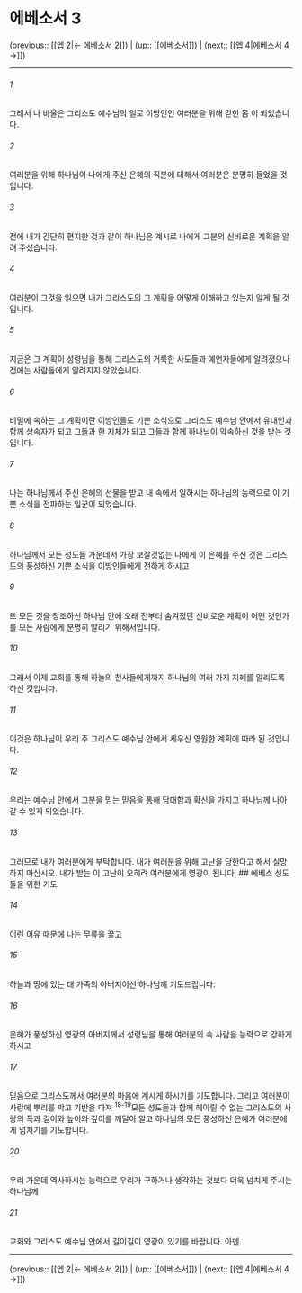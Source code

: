# 에베소서 3

(previous:: [[엡 2|← 에베소서 2]]) | (up:: [[에베소서]]) | (next:: [[엡 4|에베소서 4 →]])

***




###### 1 

그래서 나 바울은 그리스도 예수님의 일로 이방인인 여러분을 위해 갇힌 몸 이 되었습니다. 



###### 2 

여러분을 위해 하나님이 나에게 주신 은혜의 직분에 대해서 여러분은 분명히 들었을 것입니다. 



###### 3 

전에 내가 간단히 편지한 것과 같이 하나님은 계시로 나에게 그분의 신비로운 계획을 알려 주셨습니다. 



###### 4 

여러분이 그것을 읽으면 내가 그리스도의 그 계획을 어떻게 이해하고 있는지 알게 될 것입니다. 



###### 5 

지금은 그 계획이 성령님을 통해 그리스도의 거룩한 사도들과 예언자들에게 알려졌으나 전에는 사람들에게 알려지지 않았습니다. 



###### 6 

비밀에 속하는 그 계획이란 이방인들도 기쁜 소식으로 그리스도 예수님 안에서 유대인과 함께 상속자가 되고 그들과 한 지체가 되고 그들과 함께 하나님이 약속하신 것을 받는 것입니다. 



###### 7 

나는 하나님께서 주신 은혜의 선물을 받고 내 속에서 일하시는 하나님의 능력으로 이 기쁜 소식을 전파하는 일꾼이 되었습니다. 



###### 8 

하나님께서 모든 성도들 가운데서 가장 보잘것없는 나에게 이 은혜를 주신 것은 그리스도의 풍성하신 기쁜 소식을 이방인들에게 전하게 하시고 



###### 9 

또 모든 것을 창조하신 하나님 안에 오래 전부터 숨겨졌던 신비로운 계획이 어떤 것인가를 모든 사람에게 분명히 알리기 위해서입니다. 



###### 10 

그래서 이제 교회를 통해 하늘의 천사들에게까지 하나님의 여러 가지 지혜를 알리도록 하신 것입니다. 



###### 11 

이것은 하나님이 우리 주 그리스도 예수님 안에서 세우신 영원한 계획에 따라 된 것입니다. 



###### 12 

우리는 예수님 안에서 그분을 믿는 믿음을 통해 담대함과 확신을 가지고 하나님께 나아갈 수 있게 되었습니다. 



###### 13 

그러므로 내가 여러분에게 부탁합니다. 내가 여러분을 위해 고난을 당한다고 해서 실망하지 마십시오. 내가 받는 이 고난이 오히려 여러분에게 영광이 됩니다. ## 에베소 성도들을 위한 기도 



###### 14 

이런 이유 때문에 나는 무릎을 꿇고 



###### 15 

하늘과 땅에 있는 대 가족의 아버지이신 하나님께 기도드립니다. 



###### 16 

은혜가 풍성하신 영광의 아버지께서 성령님을 통해 여러분의 속 사람을 능력으로 강하게 하시고 



###### 17 

믿음으로 그리스도께서 여러분의 마음에 계시게 하시기를 기도합니다. 그리고 여러분이 사랑에 뿌리를 박고 기반을 다져 <sup class="versenum">18-19</sup>모든 성도들과 함께 헤아릴 수 없는 그리스도의 사랑의 폭과 길이와 높이와 깊이를 깨달아 알고 하나님의 모든 풍성하신 은혜가 여러분에게 넘치기를 기도합니다. 



###### 20 

우리 가운데 역사하시는 능력으로 우리가 구하거나 생각하는 것보다 더욱 넘치게 주시는 하나님께 



###### 21 

교회와 그리스도 예수님 안에서 길이길이 영광이 있기를 바랍니다. 아멘.

***

(previous:: [[엡 2|← 에베소서 2]]) | (up:: [[에베소서]]) | (next:: [[엡 4|에베소서 4 →]])
